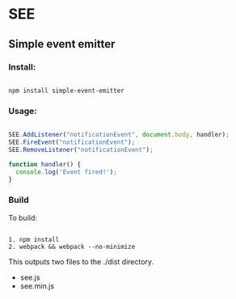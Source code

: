 # SEE  
## Simple event emitter

### Install:

```

npm install simple-event-emitter

```

### Usage:

````javascript

SEE.AddListener("notificationEvent", document.body, handler);
SEE.FireEvent("notificationEvent");
SEE.RemoveListener("notificationEvent");

function handler() {
  console.log('Event fired!');
}

````

### Build

To build:

```

1. npm install
2. webpack && webpack --no-minimize

```

This outputs two files to the ./dist directory.
- see.js
- see.min.js 
